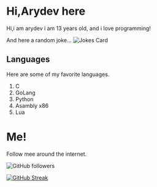 # Hi,Arydev here

Hi,i am arydev i am 13 years old, and i love programming!

And here a random joke...
![Jokes Card](https://readme-jokes.vercel.app/api)

## Languages
Here are some of my favorite languages.

1. C
2. GoLang
3. Python
4. Asambly x86
5. Lua

# Me!
Follow mee around the internet.

![GitHub followers](https://img.shields.io/github/followers/arydevy?style=for-the-badge)

[![GitHub Streak](https://github-readme-streak-stats.herokuapp.com/?user=arydevy&theme=dark)](https://git.io/streak-stats)
